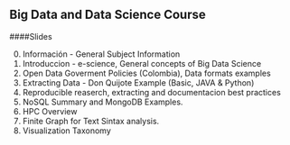 ## Big Data and Data Science Course

####Slides

0. Información - General Subject Information
1. Introduccion - e-science, General concepts of Big Data Science
2. Open Data Goverment Policies (Colombia), Data formats examples
3. Extracting Data - Don Quijote Example (Basic, JAVA & Python)
4. Reproducible reaserch, extracting and documentacion best practices
5. NoSQL Summary and MongoDB Examples.
6. HPC Overview
7. Finite Graph for Text Sintax analysis.
8. Visualization Taxonomy


